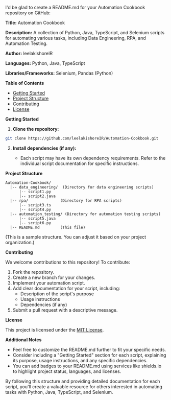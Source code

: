 I'd be glad to create a README.md for your Automation Cookbook repository on GitHub:

**Title:** Automation Cookbook

**Description:** A collection of Python, Java, TypeScript, and Selenium scripts for automating various tasks, including Data Engineering, RPA, and Automation Testing.

**Author:** leelakishoreIR

**Languages:** Python, Java, TypeScript

**Libraries/Frameworks:** Selenium, Pandas (Python)

**Table of Contents**

  * [Getting Started](https://www.google.com/url?sa=E&source=gmail&q=#getting-started)
  * [Project Structure](https://www.google.com/url?sa=E&source=gmail&q=#project-structure)
  * [Contributing](https://www.google.com/url?sa=E&source=gmail&q=#contributing)
  * [License](https://www.google.com/url?sa=E&source=gmail&q=#license)

**Getting Started**

1.  **Clone the repository:**

<!-- end list -->

```bash
git clone https://github.com/leelakishoreIR/Automation-Cookbook.git
```

2.  **Install dependencies (if any):**

      - Each script may have its own dependency requirements. Refer to the individual script documentation for specific instructions.

**Project Structure**

```
Automation-Cookbook/
  |-- data_engineering/  (Directory for data engineering scripts)
      |-- script1.py
      |-- script2.java
  |-- rpa/              (Directory for RPA scripts)
      |-- script3.ts
      |-- script4.py
  |-- automation_testing/ (Directory for automation testing scripts)
      |-- script5.java
      |-- script6.py
  |-- README.md         (This file)
```

(This is a sample structure. You can adjust it based on your project organization.)

**Contributing**

We welcome contributions to this repository\! To contribute:

1.  Fork the repository.
2.  Create a new branch for your changes.
3.  Implement your automation script.
4.  Add clear documentation for your script, including:
      - Description of the script's purpose
      - Usage instructions
      - Dependencies (if any)
5.  Submit a pull request with a descriptive message.

**License**

This project is licensed under the [MIT License](https://www.google.com/url?sa=E&source=gmail&q=https://choosealicense.com/licenses/mit/).

**Additional Notes**

  - Feel free to customize the README.md further to fit your specific needs.
  - Consider including a "Getting Started" section for each script, explaining its purpose, usage instructions, and any specific dependencies.
  - You can add badges to your README.md using services like shields.io to highlight project status, languages, and licenses.

By following this structure and providing detailed documentation for each script, you'll create a valuable resource for others interested in automating tasks with Python, Java, TypeScript, and Selenium.